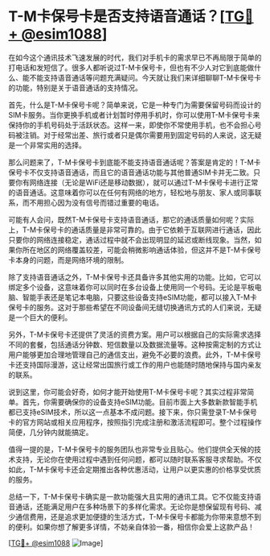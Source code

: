 # T-M卡保号卡是否支持语音通话？[[TG💪+ @esim1088](https://t.me/s/esim1088)]

在如今这个通讯技术飞速发展的时代，我们对手机卡的需求早已不再局限于简单的打电话和发短信了。很多人都听说过T-M卡保号卡，但也有不少人对它到底能做什么、能不能支持语音通话等问题充满疑问。今天就让我们来详细聊聊T-M卡保号卡的功能，特别是关于语音通话的支持情况。

首先，什么是T-M卡保号卡呢？简单来说，它是一种专门为需要保留号码而设计的SIM卡服务。当你更换手机或者计划暂时停用手机时，你可以使用T-M卡保号卡来保持你的手机号码处于活跃状态。这样一来，即使你不常使用手机，也不会担心号码被注销。对于经常出差、旅行或者只是偶尔需要用到固定号码的人来说，这无疑是一个非常实用的选择。

那么问题来了，T-M卡保号卡到底能不能支持语音通话呢？答案是肯定的！T-M卡保号卡不仅支持语音通话，而且它的语音通话功能与其他普通SIM卡并无二致。只要你有网络连接（无论是WiFi还是移动数据），就可以通过T-M卡保号卡进行正常的语音通话。这意味着你可以在任何有网络的地方，轻松地与朋友、家人或同事联系，而不用担心因为没有信号而错过重要的电话。

可能有人会问，既然T-M卡保号卡支持语音通话，那它的通话质量如何呢？实际上，T-M卡保号卡的通话质量是非常可靠的。由于它依赖于互联网进行通话，因此只要你的网络连接稳定，通话过程中就不会出现明显的延迟或断线现象。当然，如果你所在地区的网络覆盖较差，可能会稍微影响通话体验，但这并不是T-M卡保号卡本身的问题，而是网络环境的限制。

除了支持语音通话之外，T-M卡保号卡还具备许多其他实用的功能。比如，它可以绑定多个设备，这意味着你可以同时在多台设备上使用同一个号码。无论是平板电脑、智能手表还是笔记本电脑，只要这些设备支持eSIM功能，都可以接入T-M卡保号卡的服务。这对于那些希望在不同设备间无缝切换通讯方式的人们来说，无疑是一个巨大的便利。

另外，T-M卡保号卡还提供了灵活的资费方案。用户可以根据自己的实际需求选择不同的套餐，包括通话分钟数、短信数量以及数据流量等。这种按需定制的方式让用户能够更加合理地管理自己的通信支出，避免不必要的浪费。此外，T-M卡保号卡还支持国际漫游，这让经常出国旅行或工作的用户也能随时随地保持与国内亲友的联系。

说到这里，你可能会好奇，如何才能开始使用T-M卡保号卡呢？其实过程非常简单。首先，你需要确保你的设备支持eSIM功能。目前市面上大多数新款智能手机都已支持eSIM技术，所以这一点基本不成问题。接下来，你只需登录T-M卡保号卡的官方网站或相关应用程序，按照指引完成注册和激活流程即可。整个过程操作简便，几分钟内就能搞定。

值得一提的是，T-M卡保号卡的服务团队也非常专业且贴心。他们提供全天候的技术支持，无论你在使用过程中遇到任何问题，都可以随时联系客服寻求帮助。不仅如此，T-M卡保号卡还会定期推出各种优惠活动，让用户以更实惠的价格享受优质的服务。

总结一下，T-M卡保号卡确实是一款功能强大且实用的通讯工具。它不仅能支持语音通话，还能满足用户在多种场景下的多样化需求。无论你是想保留现有号码、减少通信费用，还是追求更加便捷的生活方式，T-M卡保号卡都能为你带来意想不到的便利。如果你想了解更多详情，不妨亲自体验一番，相信你会爱上这款产品！

[[TG💪+ @esim1088](https://t.me/s/esim1088) ![Image](https://i.postimg.cc/4NQfJmqS/Snipaste-2025-05-13-00-14-12.png)]